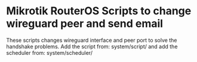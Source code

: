 # Mikrotik RouterOS Scripts to change wireguard peer and send email
These scripts changes wireguard interface and peer port to solve the handshake problems.
Add the script from: system/script/ and add the scheduler from: system/scheduler/
